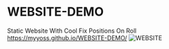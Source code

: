 # WEBSITE-DEMO
Static Website With Cool Fix Positions On Roll
https://myyoss.github.io/WEBSITE-DEMO/
![WEBSITE](https://user-images.githubusercontent.com/93940739/166692858-f0beefdc-7557-4f00-8ff1-da969637f4b0.png)

